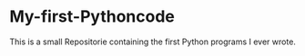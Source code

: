 # My-first-Pythoncode

This is a small Repositorie containing the first Python programs I ever wrote.
